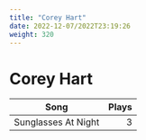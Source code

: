 ```yaml
---
title: "Corey Hart"
date: 2022-12-07/2022T23:19:26
weight: 320
---
```


# Corey Hart

 Song | Plays 
----- | -----:
Sunglasses At Night | 3
